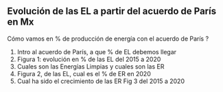 
## Evolución de las EL a partir del acuerdo de París en Mx
Cómo vamos en % de producción de energía con el acuerdo de París ?

1. Intro al acuerdo de París, a que % de EL debemos llegar 
2. Figura 1: evolución en % de las EL del 2015 a 2020
3. Cuales son las Energías Limpias y cuales son las ER
4. Figura 2, de las EL, cual es el % de ER en 2020
5. Cual ha sido el crecimiento de las ER Fig 3 del 2015 a 2020
